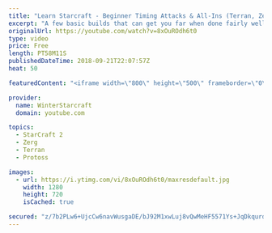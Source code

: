 ```yaml
---
title: "Learn Starcraft - Beginner Timing Attacks & All-Ins (Terran, Zerg & Protoss)"
excerpt: "A few basic builds that can get you far when done fairly well. Also important is how not to overextend and lose everything."
originalUrl: https://youtube.com/watch?v=8xOuROdh6t0
type: video
price: Free
length: PT58M11S
publishedDateTime: 2018-09-21T22:07:57Z
heat: 50

featuredContent: "<iframe width=\"800\" height=\"500\" frameborder=\"0\" src=\"https://www.youtube.com/embed/8xOuROdh6t0\" allow=\"accelerometer; autoplay; encrypted-media; gyroscope; picture-in-picture\" allowfullscreen></iframe>"

provider:
  name: WinterStarcraft
  domain: youtube.com

topics:
  - StarCraft 2
  - Zerg
  - Terran
  - Protoss

images:
  - url: https://i.ytimg.com/vi/8xOuROdh6t0/maxresdefault.jpg
    width: 1280
    height: 720
    isCached: true

secured: "z/7b2PLw6+UjcCw6navWusgaDE/bJ92M1xwLuj8vQwMeHF5571Ys+JqDkqurdpXIQu116kTfyHwdzlDAXRTIgdj7kFGGm0d3zxYAu25lzajDr3cQwzy3AxIwcK4LkTIUrOoHasWSDzyvwwbufkUj8eNwpBHRcCb3SByNLlQWNRxmPMdrCymV1nX57+li5uOCWI+ohSrumkBtKNCSMZtlseKmLWcj5FD/wKs6RvxVPQq1b9sDA7adl1xJvTXzV6z1TcZeczi4rgtVevOhFSUbBTriNPpdRJCqr5MVsWiEnC7oYmOebUpbY0acTvCRoy60C0EwvrUxplOdv4nkVw2AhwFTmBt9gVc0bCKQyOutLuH46hob0GHX2Y3x8YxHuMsdAh4+Am7PAZ3YyeQ/jTp2Ky8YPLAlFXbFiFa1c/yhVEo=;YEIfeUY+TDexzI1cjFQ/mg=="
---
```


